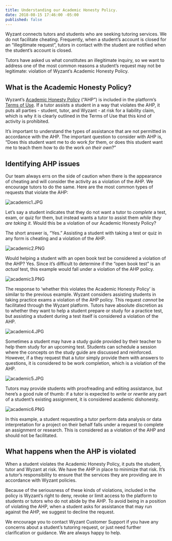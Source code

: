 ```yaml
---
title: Understanding our Academic Honesty Policy.
date: 2018-08-15 17:46:00 -05:00
published: false
---
```


Wyzant connects tutors and students who are seeking tutoring services. We do not facilitate cheating. Frequently, when a student’s account is closed for an “illegitimate request”, tutors in contact with the student are notified when the student’s account is closed. 

Tutors have asked us what constitutes an illegitimate inquiry, so we want to address one of the most common reasons a student’s request may not be legitimate: violation of Wyzant’s Academic Honesty Policy.

## What is the Academic Honesty Policy?

Wyzant’s [Academic Honesty Policy](https://support.wyzant.com/hc/en-us/articles/115002086886-Wyzant-Academic-Honesty-Policy) (“AHP”) is included in the platform’s [Terms of Use](https://www.wyzant.com/termsofuse). If a tutor assists a student in a way that violates the AHP, it puts all parties - student, tutor, and Wyzant - at risk for a liability claim, which is why it is clearly outlined in the Terms of Use that this kind of activity is prohibited.

It’s important to understand the types of assistance that are not permitted in accordance with the AHP. The important question to consider with AHP is, “Does this student want me to do work *for* them, or does this student want me to teach them how to do the work *on their own*?”

## Identifying AHP issues

Our team always errs on the side of caution when there is the appearance of cheating and will consider the activity as a violation of the AHP. We encourage tutors to do the same. Here are the most common types of requests that violate the AHP:

![academic1.JPG](/blog/uploads/academic1.JPG)

Let’s say a student indicates that they do not want a tutor to *complete* a test, exam, or quiz for them, but instead wants a tutor to assist them *while they are taking it*. Would this be a violation of our Academic Honesty Policy?

The short answer is, “Yes.” Assisting a student with taking a test or quiz in any form is cheating and a violation of the AHP.

![academic2.PNG](/blog/uploads/academic2.PNG)

Would helping a student with an open book test be considered a violation of the AHP? Yes. Since it’s difficult to determine if the “open book test” is an *actual* test, this example would fall under a violation of the AHP policy. 

![academic3.PNG](/blog/uploads/academic3.PNG)

The response to ‘whether this violates the Academic Honesty Policy’ is similar to the previous example. Wyzant considers assisting students in taking practice exams a violation of the AHP policy. This request *cannot* be facilitated through the Wyzant platform. Tutors have absolute discretion as to whether they want to help a student prepare or study for a practice test, but assisting a student during a test itself is considered a violation of the AHP.

![academic4.JPG](/blog/uploads/academic4.JPG)

Sometimes a student may have a study guide provided by their teacher to help them study for an upcoming test. Students can schedule a session where the concepts on the study guide are discussed and reinforced. However, if a they request that a tutor simply provide them with answers to questions, it is considered to be work completion, which is a violation of the AHP. 

![academic5.JPG](/blog/uploads/academic5.JPG)

Tutors may provide students with proofreading and editing assistance, but here’s a good rule of thumb: if a tutor is expected to *write* or *rewrite* any part of a student’s existing assignment, it is considered academic dishonesty.

![academic6.PNG](/blog/uploads/academic6.PNG)

In this example, a student requesting a tutor perform data analysis or data interpretation for a project on their behalf falls under a request to complete an assignment or research. This is considered as a violation of the AHP and should not be facilitated. 

## What happens when the AHP is violated

When a student violates the Academic Honesty Policy, it puts the student, tutor and Wyzant at risk. We have the AHP in place to minimize that risk. It’s a tutor’s responsibility to ensure that the services they are providing are in accordance with Wyzant policies.

Because of the seriousness of these kinds of violations, included in the policy is Wyzant’s right to deny, revoke or limit access to the platform to students or tutors who do not abide by the AHP. To avoid being in a position of violating the AHP, when a student asks for assistance that may run against the AHP, we suggest to decline the request. 

We encourage you to contact Wyzant Customer Support if you have any concerns about a student’s tutoring request, or just need further clarification or guidance. We are always happy to help.